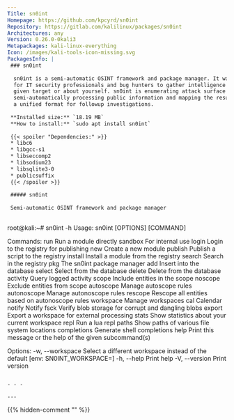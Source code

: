 ```yaml
---
Title: sn0int
Homepage: https://github.com/kpcyrd/sn0int
Repository: https://gitlab.com/kalilinux/packages/sn0int
Architectures: any
Version: 0.26.0-0kali3
Metapackages: kali-linux-everything 
Icon: /images/kali-tools-icon-missing.svg
PackagesInfo: |
 ### sn0int
 
  sn0int is a semi-automatic OSINT framework and package manager. It was built
  for IT security professionals and bug hunters to gather intelligence about a
  given target or about yourself. sn0int is enumerating attack surface by
  semi-automatically processing public information and mapping the results in
  a unified format for followup investigations.
 
 **Installed size:** `18.19 MB`  
 **How to install:** `sudo apt install sn0int`  
 
 {{< spoiler "Dependencies:" >}}
 * libc6 
 * libgcc-s1 
 * libseccomp2 
 * libsodium23 
 * libsqlite3-0 
 * publicsuffix
 {{< /spoiler >}}
 
 ##### sn0int
 
 Semi-automatic OSINT framework and package manager
 
 ```
 root@kali:~# sn0int -h
 Usage: sn0int [OPTIONS] [COMMAND]
 
 Commands:
   run          Run a module directly
   sandbox      For internal use
   login        Login to the registry for publishing
   new          Create a new module
   publish      Publish a script to the registry
   install      Install a module from the registry
   search       Search in the registry
   pkg          The sn0int package manager
   add          Insert into the database
   select       Select from the database
   delete       Delete from the database
   activity     Query logged activity
   scope        Include entities in the scope
   noscope      Exclude entities from scope
   autoscope    Manage autoscope rules
   autonoscope  Manage autonoscope rules
   rescope      Rescope all entities based on autonoscope rules
   workspace    Manage workspaces
   cal          Calendar
   notify       Notify
   fsck         Verify blob storage for corrupt and dangling blobs
   export       Export a workspace for external processing
   stats        Show statistics about your current workspace
   repl         Run a lua repl
   paths        Show paths of various file system locations
   completions  Generate shell completions
   help         Print this message or the help of the given subcommand(s)
 
 Options:
   -w, --workspace <WORKSPACE>  Select a different workspace instead of the default [env: SN0INT_WORKSPACE=]
   -h, --help                   Print help
   -V, --version                Print version
 ```
 
 - - -
 
---
```

{{% hidden-comment "<!--Do not edit anything above this line-->" %}}
